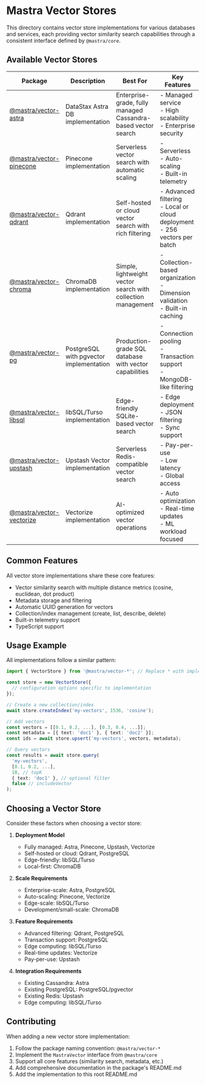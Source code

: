 # Mastra Vector Stores

This directory contains vector store implementations for various databases and services, each providing vector similarity search capabilities through a consistent interface defined by `@mastra/core`.

## Available Vector Stores

| Package                                 | Description                             | Best For                                                      | Key Features                                                                    |
| --------------------------------------- | --------------------------------------- | ------------------------------------------------------------- | ------------------------------------------------------------------------------- |
| [@mastra/vector-astra](./astra)         | DataStax Astra DB implementation        | Enterprise-grade, fully managed Cassandra-based vector search | - Managed service<br>- High scalability<br>- Enterprise security                |
| [@mastra/vector-pinecone](./pinecone)   | Pinecone implementation                 | Serverless vector search with automatic scaling               | - Serverless<br>- Auto-scaling<br>- Built-in telemetry                          |
| [@mastra/vector-qdrant](./qdrant)       | Qdrant implementation                   | Self-hosted or cloud vector search with rich filtering        | - Advanced filtering<br>- Local or cloud deployment<br>- 256 vectors per batch  |
| [@mastra/vector-chroma](./chroma)       | ChromaDB implementation                 | Simple, lightweight vector search with collection management  | - Collection-based organization<br>- Dimension validation<br>- Built-in caching |
| [@mastra/vector-pg](./pg)               | PostgreSQL with pgvector implementation | Production-grade SQL database with vector capabilities        | - Connection pooling<br>- Transaction support<br>- MongoDB-like filtering       |
| [@mastra/vector-libsql](./libsql)       | libSQL/Turso implementation             | Edge-friendly SQLite-based vector search                      | - Edge deployment<br>- JSON filtering<br>- Sync support                         |
| [@mastra/vector-upstash](./upstash)     | Upstash Vector implementation           | Serverless Redis-compatible vector search                     | - Pay-per-use<br>- Low latency<br>- Global access                               |
| [@mastra/vector-vectorize](./vectorize) | Vectorize implementation                | AI-optimized vector operations                                | - Auto optimization<br>- Real-time updates<br>- ML workload focused             |

## Common Features

All vector store implementations share these core features:

- Vector similarity search with multiple distance metrics (cosine, euclidean, dot product)
- Metadata storage and filtering
- Automatic UUID generation for vectors
- Collection/index management (create, list, describe, delete)
- Built-in telemetry support
- TypeScript support

## Usage Example

All implementations follow a similar pattern:

```typescript
import { VectorStore } from '@mastra/vector-*'; // Replace * with implementation

const store = new VectorStore({
  // configuration options specific to implementation
});

// Create a new collection/index
await store.createIndex('my-vectors', 1536, 'cosine');

// Add vectors
const vectors = [[0.1, 0.2, ...], [0.3, 0.4, ...]];
const metadata = [{ text: 'doc1' }, { text: 'doc2' }];
const ids = await store.upsert('my-vectors', vectors, metadata);

// Query vectors
const results = await store.query(
  'my-vectors',
  [0.1, 0.2, ...],
  10, // topK
  { text: 'doc1' }, // optional filter
  false // includeVector
);
```

## Choosing a Vector Store

Consider these factors when choosing a vector store:

1. **Deployment Model**

   - Fully managed: Astra, Pinecone, Upstash, Vectorize
   - Self-hosted or cloud: Qdrant, PostgreSQL
   - Edge-friendly: libSQL/Turso
   - Local-first: ChromaDB

2. **Scale Requirements**

   - Enterprise-scale: Astra, PostgreSQL
   - Auto-scaling: Pinecone, Vectorize
   - Edge-scale: libSQL/Turso
   - Development/small-scale: ChromaDB

3. **Feature Requirements**

   - Advanced filtering: Qdrant, PostgreSQL
   - Transaction support: PostgreSQL
   - Edge computing: libSQL/Turso
   - Real-time updates: Vectorize
   - Pay-per-use: Upstash

4. **Integration Requirements**
   - Existing Cassandra: Astra
   - Existing PostgreSQL: PostgreSQL/pgvector
   - Existing Redis: Upstash
   - Edge computing: libSQL/Turso

## Contributing

When adding a new vector store implementation:

1. Follow the package naming convention: `@mastra/vector-*`
2. Implement the `MastraVector` interface from `@mastra/core`
3. Support all core features (similarity search, metadata, etc.)
4. Add comprehensive documentation in the package's README.md
5. Add the implementation to this root README.md

